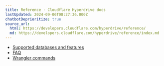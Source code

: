 ```yaml
---
title: Reference · Cloudflare Hyperdrive docs
lastUpdated: 2024-09-06T08:27:36.000Z
chatbotDeprioritize: true
source_url:
  html: https://developers.cloudflare.com/hyperdrive/reference/
  md: https://developers.cloudflare.com/hyperdrive/reference/index.md
---
```


* [Supported databases and features](https://developers.cloudflare.com/hyperdrive/reference/supported-databases-and-features/)
* [FAQ](https://developers.cloudflare.com/hyperdrive/reference/faq/)
* [Wrangler commands](https://developers.cloudflare.com/hyperdrive/reference/wrangler-commands/)
